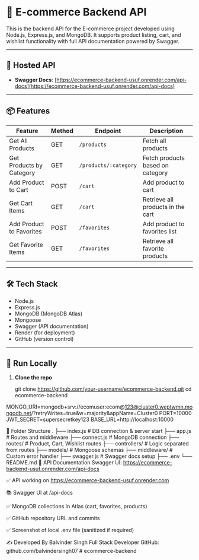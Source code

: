 # 🛒 E-commerce Backend API

This is the backend API for the E-commerce project developed using Node.js, Express.js, and MongoDB. It supports product listing, cart, and wishlist functionality with full API documentation powered by Swagger.

---

## 🔗 Hosted API
- **Swagger Docs**: [https://ecommerce-backend-usuf.onrender.com/api-docs](https://ecommerce-backend-usuf.onrender.com/api-docs)

---

## 📦 Features

| Feature                          | Method | Endpoint                          | Description                                  |
|----------------------------------|--------|-----------------------------------|----------------------------------------------|
| Get All Products                 | GET    | `/products`                       | Fetch all products                           |
| Get Products by Category         | GET    | `/products/:category`            | Fetch products based on category             |
| Add Product to Cart              | POST   | `/cart`                           | Add product to cart                          |
| Get Cart Items                   | GET    | `/cart`                           | Retrieve all products in the cart            |
| Add Product to Favorites         | POST   | `/favorites`                      | Add product to favorites list                |
| Get Favorite Items               | GET    | `/favorites`                      | Retrieve all favorite products               |

---

## 🛠️ Tech Stack

- Node.js
- Express.js
- MongoDB (MongoDB Atlas)
- Mongoose
- Swagger (API documentation)
- Render (for deployment)
- GitHub (version control)

---

## 🧪 Run Locally

1. **Clone the repo**
 
   git clone https://github.com/your-username/ecommerce-backend.git
   cd ecommerce-backend

MONGO_URI=mongodb+srv://ecomuser:ecom@123@cluster0.weptwmn.mongodb.net/?retryWrites=true&w=majority&appName=Cluster0
PORT=10000
JWT_SECRET=supersecretkey123
BASE_URL=http://localhost:10000


🧭 Folder Structure
.
├── index.js              # DB connection & server start
├── app.js                # Routes and middleware
├── connect.js            # MongoDB connection
├── routes/               # Product, Cart, Wishlist routes
├── controllers/          # Logic separated from routes
├── models/               # Mongoose schemas
├── middleware/           # Custom error handler
├── swagger.js            # Swagger docs setup
├── .env
└── README.md
📘 API Documentation
Swagger UI:
https://ecommerce-backend-usuf.onrender.com/api-docs


✅ API working on https://ecommerce-backend-usuf.onrender.com

📚 Swagger UI at /api-docs

✅ MongoDB collections in Atlas (cart, favorites, products)

✅ GitHub repository URL and commits

✅ Screenshot of local .env file (sanitized if required)

✍️ Developed By
Balvinder Singh
Full Stack Developer
GitHub: github.com/balvindersingh07
#   e c o m m e r c e - b a c k e n d  
 